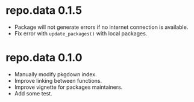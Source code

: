 # repo.data 0.1.5

* Package will not generate errors if no internet connection is available.
* Fix error with `update_packages()` with local packages.

# repo.data 0.1.0

* Manually modify pkgdown index.
* Improve linking between functions.
* Improve vignette for packages maintainers.
* Add some test.
